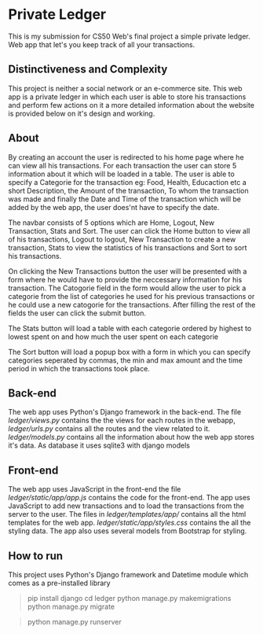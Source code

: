 # Private Ledger

This is my submission for CS50 Web's final project a simple private ledger. Web app that let's you keep track of all your transactions.

## Distinctiveness and Complexity
This project is neither a social network or an e-commerce site. This web app is a private ledger in which each user is able to store his transactions and perform few actions on it a more detailed information about the website is provided below on it's design and working.

## About
By creating an account the user is redirected to his home page where he can view all his transactions. For each transaction the user can store 5 information about it which will be loaded in a table. The user is able to specify a Categorie for the transaction eg: Food, Health, Educaction etc a short Description, the Amount of the transaction, To whom the transaction was made and finally the Date and Time of the transaction which will be added by the web app, the user does'nt have to specify the date.

The navbar consists of 5 options which are Home, Logout, New Transaction, Stats and Sort. The user can click the Home button to view all of his transactions, Logout to logout, New Transaction to create a new transaction, Stats to view the statistics of his transactions and Sort to sort his transactions.

On clicking the New Transactions button the user will be presented with a form where he would have to provide the neccessary information for his transaction. The Catogorie field in the form would allow the user to pick a categorie from the list of categories he used for his previous transactions or he could use a new catogorie for the transactions. After filling the rest of the fields the user can click the submit button.

The Stats button will load a table with each categorie ordered by highest to lowest spent on and how much the user spent on each categorie

The Sort button will load a popup box with a form in which you can specify categories seperated by commas, the min and max amount and the time period in which the transactions took place.

## Back-end
The web app uses Python's Django framework in the back-end. The file *ledger/views.py* contains the the views for each routes in the webapp, *ledger/urls.py* contains all the routes and the view related to it. *ledger/models.py* contains all the information about how the web app stores it's data. As database it uses sqlite3 with django models

## Front-end
The web app uses JavaScript in the front-end the file *ledger/static/app/app.js* contains the code for the front-end. The app uses JavaScript to add new transactions and to load the transactions from the server to the user. The files in *ledger/templates/app/* contains all the html templates for the web app. *ledger/static/app/styles.css* contains the all the styling data. The app also uses several models from Bootstrap for styling.


## How to run

This project uses Python's Django framework and Datetime module which comes as a pre-installed library

> pip install django
> cd ledger
> python manage.py makemigrations
> python manage.py migrate

> python manage.py runserver
